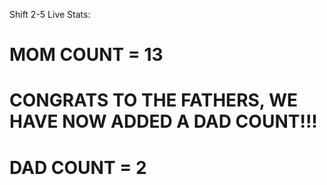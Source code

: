 Shift 2-5 Live Stats:

# MOM COUNT = 13

# CONGRATS TO THE FATHERS, WE HAVE NOW ADDED A DAD COUNT!!!

# DAD COUNT = 2

